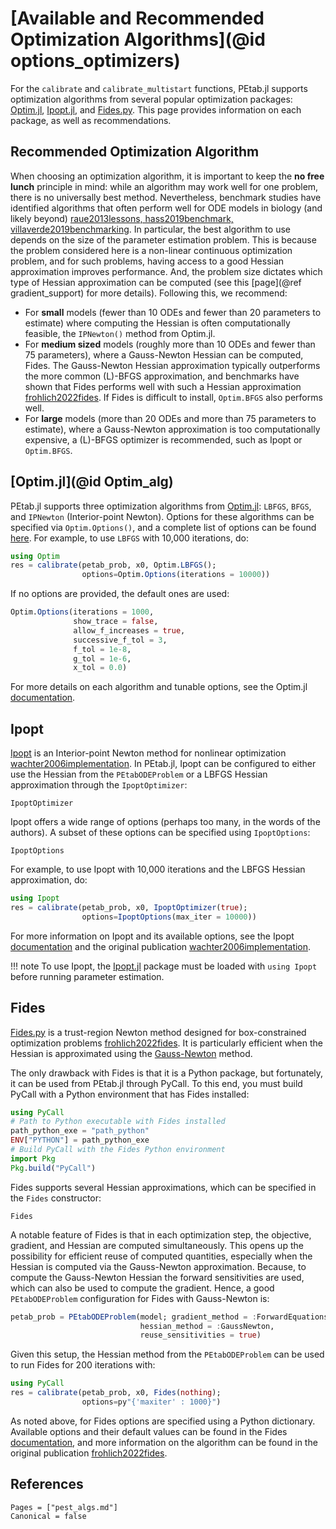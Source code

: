# [Available and Recommended Optimization Algorithms](@id options_optimizers)

For the `calibrate` and `calibrate_multistart` functions, PEtab.jl supports optimization algorithms from several popular optimization packages: [Optim.jl](https://github.com/JuliaNLSolvers/Optim.jl), [Ipopt.jl](https://github.com/jump-dev/Ipopt.jl), and [Fides.py](https://github.com/fides-dev/fides). This page provides information on each package, as well as recommendations.

## Recommended Optimization Algorithm

When choosing an optimization algorithm, it is important to keep the **no free lunch** principle in mind: while an algorithm may work well for one problem, there is no universally best method. Nevertheless, benchmark studies have identified algorithms that often perform well for ODE models in biology (and likely beyond) [raue2013lessons, hass2019benchmark, villaverde2019benchmarking](@cite). In particular, the best algorithm to use depends on the size of the parameter estimation problem. This is because the problem considered here is a non-linear continuous optimization problem, and for such problems, having access to a good Hessian approximation improves performance. And, the problem size dictates which type of Hessian approximation can be computed (see this [page](@ref gradient_support) for more details). Following this, we recommend:

- For **small** models (fewer than 10 ODEs and fewer than 20 parameters to estimate) where computing the Hessian is often computationally feasible, the `IPNewton()` method from Optim.jl.
- For **medium sized** models (roughly more than 10 ODEs and fewer than 75 parameters), where a Gauss-Newton Hessian can be computed, Fides. The Gauss-Newton Hessian approximation typically outperforms the more common (L)-BFGS approximation, and benchmarks have shown that Fides performs well with such a Hessian approximation [frohlich2022fides](@cite). If Fides is difficult to install, `Optim.BFGS` also performs well.
- For **large** models (more than 20 ODEs and more than 75 parameters to estimate), where a Gauss-Newton approximation is too computationally expensive, a (L)-BFGS optimizer is recommended, such as Ipopt or `Optim.BFGS`.

## [Optim.jl](@id Optim_alg)

PEtab.jl supports three optimization algorithms from [Optim.jl](https://julianlsolvers.github.io/Optim.jl/stable/): `LBFGS`, `BFGS`, and `IPNewton` (Interior-point Newton). Options for these algorithms can be specified via `Optim.Options()`, and a complete list of options can be found [here](https://julianlsolvers.github.io/Optim.jl/v0.9.3/user/config/). For example, to use `LBFGS` with 10,000 iterations, do:

```julia
using Optim
res = calibrate(petab_prob, x0, Optim.LBFGS();
                options=Optim.Options(iterations = 10000))
```

If no options are provided, the default ones are used:

```julia
Optim.Options(iterations = 1000,
              show_trace = false,
              allow_f_increases = true,
              successive_f_tol = 3,
              f_tol = 1e-8,
              g_tol = 1e-6,
              x_tol = 0.0)
```

For more details on each algorithm and tunable options, see the Optim.jl [documentation](https://julianlsolvers.github.io/Optim.jl/stable/).

## Ipopt

[Ipopt](https://coin-or.github.io/Ipopt/) is an Interior-point Newton method for nonlinear optimization [wachter2006implementation](@cite). In PEtab.jl, Ipopt can be configured to either use the Hessian from the `PEtabODEProblem` or a LBFGS Hessian approximation through the `IpoptOptimizer`:

```@docs; canonical=false
IpoptOptimizer
```

Ipopt offers a wide range of options (perhaps too many, in the words of the authors). A subset of these options can be specified using `IpoptOptions`:

```@docs; canonical=false
IpoptOptions
```

For example, to use Ipopt with 10,000 iterations and the LBFGS Hessian approximation, do:

```julia
using Ipopt
res = calibrate(petab_prob, x0, IpoptOptimizer(true); 
                options=IpoptOptions(max_iter = 10000))
```

For more information on Ipopt and its available options, see the Ipopt [documentation](https://coin-or.github.io/Ipopt/) and the original publication [wachter2006implementation](@cite).

!!! note
    To use Ipopt, the [Ipopt.jl](https://github.com/jump-dev/Ipopt.jl) package must be loaded with `using Ipopt` before running parameter estimation.

## Fides

[Fides.py](https://github.com/fides-dev/fides) is a trust-region Newton method designed for box-constrained optimization problems [frohlich2022fides](@cite). It is particularly efficient when the Hessian is approximated using the [Gauss-Newton](https://en.wikipedia.org/wiki/Gauss%E2%80%93Newton_algorithm) method.

The only drawback with Fides is that it is a Python package, but fortunately, it can be used from PEtab.jl through PyCall. To this end, you must build PyCall with a Python environment that has Fides installed:

```julia
using PyCall
# Path to Python executable with Fides installed
path_python_exe = "path_python"
ENV["PYTHON"] = path_python_exe
# Build PyCall with the Fides Python environment
import Pkg
Pkg.build("PyCall")
```

Fides supports several Hessian approximations, which can be specified in the `Fides` constructor:

```@docs; canonical=false
Fides
```

A notable feature of Fides is that in each optimization step, the objective, gradient, and Hessian are computed simultaneously. This opens up the possibility for efficient reuse of computed quantities, especially when the Hessian is computed via the Gauss-Newton approximation. Because, to compute the Gauss-Newton Hessian the forward sensitivities are used, which can also be used to compute the gradient. Hence, a good `PEtabODEProblem` configuration for Fides with Gauss-Newton is:

```julia
petab_prob = PEtabODEProblem(model; gradient_method = :ForwardEquations, 
                             hessian_method = :GaussNewton,
                             reuse_sensitivities = true)
```

Given this setup, the Hessian method from the `PEtabODEProblem` can be used to run Fides for 200 iterations with:

```julia
using PyCall
res = calibrate(petab_prob, x0, Fides(nothing);
                options=py"{'maxiter' : 1000}")
```

As noted above, for Fides options are specified using a Python dictionary. Available options and their default values can be found in the Fides [documentation](https://fides-optimizer.readthedocs.io/en/latest/generated/fides.constants.html), and more information on the algorithm can be found in the original publication [frohlich2022fides](@cite).

## References

```@bibliography
Pages = ["pest_algs.md"]
Canonical = false
```
